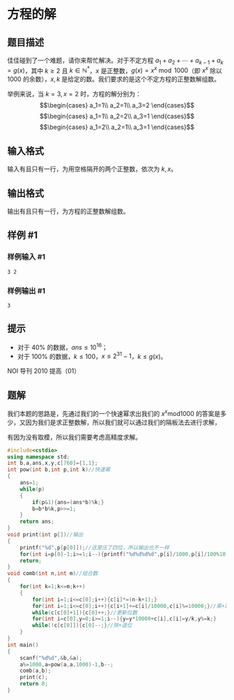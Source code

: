 # 方程的解

## 题目描述

佳佳碰到了一个难题，请你来帮忙解决。对于不定方程 $a_1+a_2+\cdots +a_{k-1}+a_k=g(x)$，其中 $k\ge 2$ 且 $k\in \mathbb{N}^*$，$x$ 是正整数，$g(x)=x^x \bmod 1000$（即 $x^x$ 除以 $1000$ 的余数），$x,k$ 是给定的数。我们要求的是这个不定方程的正整数解组数。

举例来说，当 $k=3,x=2$ 时，方程的解分别为：
$$\begin{cases} a_1=1\\ a_2=1\\ a_3=2 \end{cases}$$
$$\begin{cases} a_1=1\\ a_2=2\\ a_3=1 \end{cases}$$
$$\begin{cases} a_1=2\\ a_2=1\\ a_3=1 \end{cases}$$

## 输入格式

输入有且只有一行，为用空格隔开的两个正整数，依次为 $k,x$。

## 输出格式

输出有且只有一行，为方程的正整数解组数。

## 样例 #1

### 样例输入 #1

```
3 2
```

### 样例输出 #1

```
3
```

## 提示

- 对于 $40\%$ 的数据，$\mathit{ans} \le 10^{16}$；
- 对于 $100\%$ 的数据，$k \le 100$，$x \le 2^{31}-1$，$k \le g(x)$。

NOI 导刊 2010 提高（01）

## 题解
我们本题的思路是，先通过我们的一个快速幂求出我们的 $x^x \text{mod}1000$ 的答案是多少，又因为我们是求正整数解，所以我们就可以通过我们的隔板法去进行求解，

有因为没有取模，所以我们需要考虑高精度求解。

```cpp
#include<cstdio>
using namespace std;
int b,a,ans,x,y,c[760]={1,1};
int pow(int b,int p,int k)//快速幂
{
    ans=1;
    while(p)
    {
        if(p&1){ans=(ans*b)%k;}
        b=b*b%k,p>>=1;
    }
    return ans;
}
void print(int p[])//输出
{
    printf("%d",p[p[0]]);//这里压了四位，所以输出也不一样
    for(int i=p[0]-1;i>=1;i--){printf("%d%d%d%d",p[i]/1000,p[i]/100%10,p[i]/10%10,p[i]%10);}
    return;
}
void comb(int n,int m)//组合数
{
    for(int k=1;k<=m;k++)
    {
        for(int i=1;i<=c[0];i++){c[i]*=(n-k+1);}
        for(int i=1;i<=c[0];i++){c[i+1]+=c[i]/10000,c[i]%=10000;}//乘+进位
        while(c[c[0]+1]){c[0]++;}//更新位数
        for(int i=c[0],y=0;i>=1;i--){y=y*10000+c[i],c[i]=y/k,y%=k;}
        while(!c[c[0]]){c[0]--;}//除+退位
    }
}
int main()
{
    scanf("%d%d",&b,&a);
    a%=1000,a=pow(a,a,1000)-1,b--;
    comb(a,b);
    print(c);
    return 0;
}
```